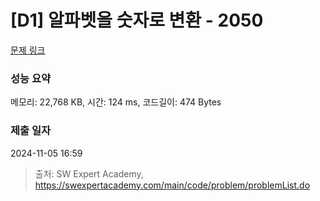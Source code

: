 # [D1] 알파벳을 숫자로 변환 - 2050 

[문제 링크](https://swexpertacademy.com/main/code/problem/problemDetail.do?contestProbId=AV5QLGxKAzQDFAUq) 

### 성능 요약

메모리: 22,768 KB, 시간: 124 ms, 코드길이: 474 Bytes

### 제출 일자

2024-11-05 16:59



> 출처: SW Expert Academy, https://swexpertacademy.com/main/code/problem/problemList.do